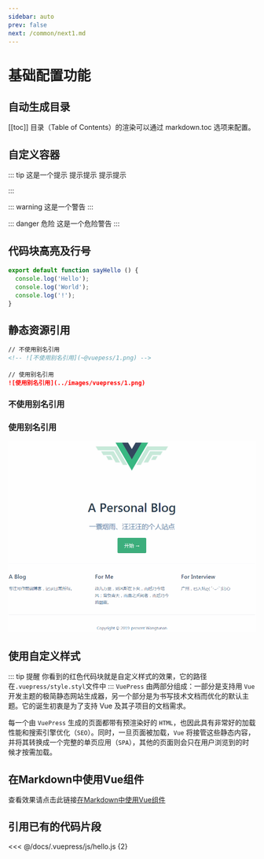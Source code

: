 ```yaml
---
sidebar: auto
prev: false
next: /common/next1.md
---
```

# 基础配置功能

## 自动生成目录
[[toc]]
目录（Table of Contents）的渲染可以通过 markdown.toc 选项来配置。

## 自定义容器
::: tip
这是一个提示
提示提示
提示提示

:::

::: warning
这是一个警告
:::

::: danger 危险
这是一个危险警告
:::


## 代码块高亮及行号
```js {2,3,5}
export default function sayHello () {
  console.log('Hello');
  console.log('World');
  console.log('!');
}
```

## 静态资源引用
```md
// 不使用别名引用
<!-- ![不使用别名引用](~@vuepess/1.png) -->

// 使用别名引用
![使用别名引用](../images/vuepress/1.png)

```
### 不使用别名引用
<!-- ![不使用别名引用](~@vuepress/1.png) -->

### 使用别名引用
![使用别名引用](../images/vuepress/1.png)

## 使用自定义样式
::: tip 提醒
你看到的红色代码块就是自定义样式的效果，它的路径在`.vuepress/style.styl`文件中
:::
`VuePress` 由两部分组成：一部分是支持用 `Vue` 开发主题的极简静态网站生成器，另一个部分是为书写技术文档而优化的默认主题。它的诞生初衷是为了支持 Vue 及其子项目的文档需求。<br/>

每一个由 `VuePress` 生成的页面都带有预渲染好的 `HTML`，也因此具有非常好的加载性能和搜索引擎优化（`SEO`）。同时，一旦页面被加载，`Vue` 将接管这些静态内容，并将其转换成一个完整的单页应用（`SPA`），其他的页面则会只在用户浏览到的时候才按需加载。

## 在Markdown中使用Vue组件
查看效果请点击此链接[在Markdown中使用Vue组件](/common/component.md)

## 引用已有的代码片段
<<< @/docs/.vuepress/js/hello.js {2}